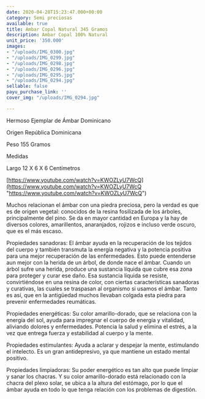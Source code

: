```yaml
---
date: 2020-04-28T15:23:47.000+00:00
category: Semi preciosas
available: true
title: Ambar Copal Natural 345 Gramos
description: Ambar Copal 100% Natural
unit_price: '350.000'
images:
- "/uploads/IMG_0300.jpg"
- "/uploads/IMG_0299.jpg"
- "/uploads/IMG_0298.jpg"
- "/uploads/IMG_0296.jpg"
- "/uploads/IMG_0295.jpg"
- "/uploads/IMG_0294.jpg"
sellable: false
payu_purchase_link: ''
cover_img: "/uploads/IMG_0294.jpg"

---
```

Hermoso Ejemplar de Ámbar Dominicano

Origen República Dominicana

Peso 155 Gramos

Medidas

Largo 12 X 6 X 6 Centímetros

[https://www.youtube.com/watch?v=KWOZLyU7WcQ](https://www.youtube.com/watch?v=KWOZLyU7WcQ "https://www.youtube.com/watch?v=KWOZLyU7WcQ")

Muchos relacionan el ámbar con una piedra preciosa, pero la verdad es que es de origen vegetal: conocidos de la resina fosilizada de los árboles, principalmente del pino. Se da en mayor cantidad en Europa y la hay de diversos colores, amarillentos, anaranjados, rojizos e incluso verde oscuro, que es el más escaso.

Propiedades sanadoras: El ámbar ayuda en la recuperación de los tejidos del cuerpo y también transmuta la energía negativa y la potencia positiva para una mejor recuperación de las enfermedades. Esto puede entenderse aun mejor con la herida de un árbol, de donde nace el ámbar. Cuando un árbol sufre una herida, produce una sustancia líquida que cubre esa zona para proteger y curar ese daño. Esa sustancia líquida se resiste, convirtiéndose en una resina de color, con ciertas características sanadoras y curativas, las cuales se traspasan al organismo si usamos el ámbar. Tanto es así, que en la antigüedad muchos llevaban colgada esta piedra para prevenir enfermedades reumáticas.

Propiedades energéticas: Su color amarillo-dorado, que se relaciona con la energía del sol, ayuda para impregnar el cuerpo de energía y vitalidad, aliviando dolores y enfermedades. Potencia la salud y elimina el estrés, a la vez que entrega fuerza y ​​estabilidad al cuerpo y la mente.

Propiedades estimulantes: Ayuda a aclarar y despejar la mente, estimulando el intelecto. Es un gran antidepresivo, ya que mantiene un estado mental positivo.

Propiedades limpiadoras: Su poder energético es tan alto que puede limpiar y sanar los chacras. Y su color amarillo-dorado está relacionado con la chacra del plexo solar, se ubica a la altura del estómago, por lo que el ámbar ayuda en todo lo que tenga relación con los problemas de digestión.